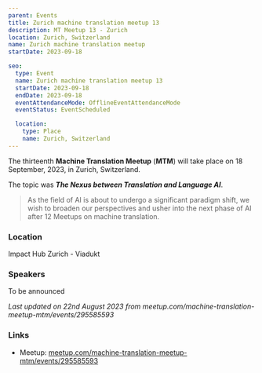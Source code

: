 ```yaml
---
parent: Events
title: Zurich machine translation meetup 13
description: MT Meetup 13 - Zurich
location: Zurich, Switzerland
name: Zurich machine translation meetup
startDate: 2023-09-18

seo:
  type: Event
  name: Zurich machine translation meetup 13
  startDate: 2023-09-18
  endDate: 2023-09-18
  eventAttendanceMode: OfflineEventAttendanceMode
  eventStatus: EventScheduled

  location:
    type: Place
    name: Zurich, Switzerland
---
```


The thirteenth **Machine Translation Meetup** (**MTM**) will take place on 18 September, 2023, in Zurich, Switzerland.

The topic was ***The Nexus between Translation and Language AI***.

> As the field of AI is about to undergo a significant paradigm shift, we wish to broaden our perspectives and usher into the next phase of AI after 12 Meetups on machine translation.

### Location

Impact Hub Zurich - Viadukt

### Speakers

To be announced

*Last updated on 22nd August 2023 from meetup.com/machine-translation-meetup-mtm/events/295585593*

### Links

- Meetup: [meetup.com/machine-translation-meetup-mtm/events/295585593](https://www.meetup.com/machine-translation-meetup-mtm/events/295585593)
